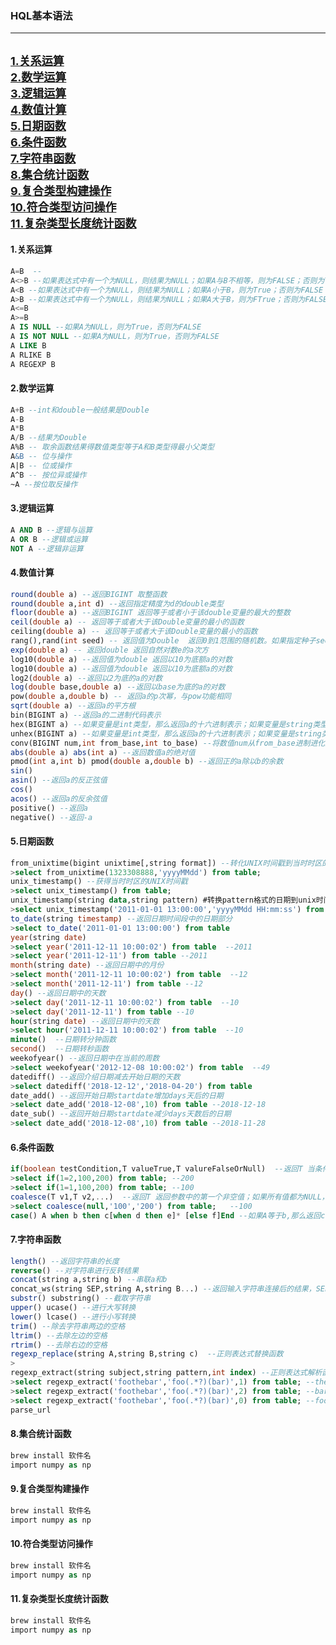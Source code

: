### HQL基本语法

---
<font size=4>[1.关系运算](#1)</font><br>
<font size=4>[2.数学运算](#2)</font><br>
<font size=4>[3.逻辑运算](#3)</font><br>
<font size=4>[4.数值计算](#4)</font><br>
<font size=4>[5.日期函数](#5)</font><br>
<font size=4>[6.条件函数](#6)</font><br>
<font size=4>[7.字符串函数](#7)</font><br>
<font size=4>[8.集合统计函数](#8)</font><br>
<font size=4>[9.复合类型构建操作](#9)</font><br>
<font size=4>[10.符合类型访问操作](#9)</font><br>
<font size=4>[11.复杂类型长度统计函数](#9)</font><br>
---

<h4 id="1">1.关系运算</h4>

  ```SQL
  A=B  --
  A<>B --如果表达式中有一个为NULL，则结果为NULL；如果A与B不相等，则为FALSE；否则为True
  A<B --如果表达式中有一个为NULL，则结果为NULL；如果A小于B，则为True；否则为FALSE
  A>B --如果表达式中有一个为NULL，则结果为NULL；如果A大于B，则为FTrue；否则为FALSE
  A<=B
  A>=B
  A IS NULL --如果A为NULL，则为True，否则为FALSE
  A IS NOT NULL --如果A为NULL，则为True，否则为FALSE
  A LIKE B
  A RLIKE B
  A REGEXP B
  ```

<h4 id="2">2.数学运算</h4>

  ```SQL
  A+B --int和double一般结果是Double
  A-B
  A*B
  A/B --结果为Double
  A%B -- 取余函数结果得数值类型等于A和B类型得最小父类型
  A&B -- 位与操作
  A|B -- 位或操作
  A^B -- 按位异或操作
  ~A --按位取反操作
  ```

<h4 id="3">3.逻辑运算</h4>

  ```SQL
  A AND B --逻辑与运算
  A OR B --逻辑或运算
  NOT A --逻辑非运算
  ```

<h4 id="4">4.数值计算</h4>

  ```SQL
  round(double a) --返回BIGINT 取整函数
  round(double a,int d) --返回指定精度为d的double类型
  floor(double a) --返回BIGINT 返回等于或者小于该double变量的最大的整数
  ceil(double a) -- 返回等于或者大于该Double变量的最小的函数
  ceiling(double a) -- 返回等于或者大于该Double变量的最小的函数
  rang(),rand(int seed) -- 返回值为Double  返回0到1范围的随机数。如果指定种子seed,则会等到一个稳定的随机数序列
  exp(double a) -- 返回double 返回自然对数e的a次方
  log10(double a) --返回值为double 返回以10为底额a的对数
  log10(double a) --返回值为double 返回以10为底额a的对数
  log2(double a) --返回以2为底的a的对数
  log(double base,double a) --返回以base为底的a的对数
  pow(double a,double b) -- 返回a的p次幂，与pow功能相同
  sqrt(double a) --返回a的平方根
  bin(BIGINT a) --返回a的二进制代码表示
  hex(BIGINT a) --如果变量是int类型，那么返回a的十六进制表示；如果变量是string类型，则返回该字符串的十六进制表示
  unhex(BIGINT a) --如果变量是int类型，那么返回a的十六进制表示；如果变量是string类型，则返回该字符串的十六进制表示
  conv(BIGINT num,int from_base,int to_base) --将数值num从from_base进制进化到to_base进制
  abs(double a) abs(int a) --返回数值a的绝对值
  pmod(int a,int b) pmod(double a,double b) --返回正的a除以b的余数
  sin()
  asin() --返回a的反正弦值
  cos()
  acos() --返回a的反余弦值
  positive() --返回a
  negative() --返回-a
  ```

<h4 id="5">5.日期函数</h4>

  ```SQL
  from_unixtime(bigint unixtime[,string format]) --转化UNIX时间戳到当时时区的时间格式
  >select from_unixtime(1323308888,'yyyyMMdd') from table;
  unix_timestamp() --获得当时时区的UNIX时间戳
  >select unix_timestamp() from table;
  unix_timestamp(string data,string pattern) #转换pattern格式的日期到unix时间戳。如果转化失败，则返回0
  >select unix_timestamp('2011-01-01 13:00:00','yyyyMMdd HH:mm:ss') from table
  to_date(string timestamp) --返回日期时间段中的日期部分
  >select to_date('2011-01-01 13:00:00') from table
  year(string date)
  >select year('2011-12-11 10:00:02') from table  --2011
  >select year('2011-12-11') from table --2011
  month(string date) --返回日期中的月份
  >select month('2011-12-11 10:00:02') from table  --12
  >select month('2011-12-11') from table --12
  day() --返回日期中的天数
  >select day('2011-12-11 10:00:02') from table  --10
  >select day('2011-12-11') from table --10
  hour(string date) --返回日期中的天数
  >select hour('2011-12-11 10:00:02') from table  --10
  minute()  --日期转分钟函数
  second()  --日期转秒函数
  weekofyear() --返回日期中在当前的周数
  >select weekofyear('2012-12-08 10:00:02') from table  --49
  datediff() --返回介绍日期减去开始日期的天数
  >select datediff('2018-12-12','2018-04-20') from table
  date_add() --返回开始日期startdate增加days天后的日期
  >select date_add('2018-12-08',10) from table --2018-12-18
  date_sub() --返回开始日期startdate减少days天数后的日期
  >select date_add('2018-12-08',10) from table --2018-11-28
  ```

<h4 id="6">6.条件函数</h4>

  ```SQL
  if(boolean testCondition,T valueTrue,T valureFalseOrNull)  --返回T 当条件testCondition为True时，返回valueTrue,否则返回valueFalseOrNull
  >select if(1=2,100,200) from table; --200
  >select if(1=1,100,200) from table; --100
  coalesce(T v1,T v2,...)  --返回T 返回参数中的第一个非空值；如果所有值都为NULL，那么返回NULL
  >select coalesce(null,'100','200') from table;   --100
  case() A when b then c[when d then e]* [else f]End --如果A等于b,那么返回c;如果a等于d,那么返回e,否则返回f
  ```

<h4 id="7">7.字符串函数</h4>

  ```SQL
  length() --返回字符串的长度
  reverse() --对字符串进行反转结果
  concat(string a,string b) --串联a和b
  concat_ws(string SEP,string A,string B...) --返回输入字符串连接后的结果，SEP表示个字符串间的分隔符
  substr() substring() --截取字符串
  upper() ucase() --进行大写转换
  lower() lcase() --进行小写转换
  trim() --除去字符串两边的空格
  ltrim() --去除左边的空格
  rtrim() --去除右边的空格
  regexp_replace(string A,string B,string c)  --正则表达式替换函数
  >
  regexp_extract(string subject,string pattern,int index) --正则表达式解析函数 将字符串subject按照pattern正则表达式的规则拆分，返回index指定的字符串
  >select regexp_extract('foothebar','foo(.*?)(bar)',1) from table; --the
  >select regexp_extract('foothebar','foo(.*?)(bar)',2) from table; --bar
  >select regexp_extract('foothebar','foo(.*?)(bar)',0) from table; --foothebar
  parse_url
  ```

<h4 id="8">8.集合统计函数</h4>

  ```SQL
  brew install 软件名
  import numpy as np
  ```

<h4 id="9">9.复合类型构建操作</h4>

```SQL
brew install 软件名
import numpy as np
```

<h4 id="10">10.符合类型访问操作</h4>

```SQL
brew install 软件名
import numpy as np
```

<h4 id="11">11.复杂类型长度统计函数</h4>

```SQL
brew install 软件名
import numpy as np
```
